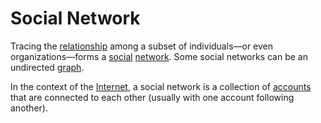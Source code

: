 # Social Network

Tracing the [relationship](/docs/glossary/relationship) among a subset of individuals—or even organizations—forms a [social](/docs/glossary/social) [network](/docs/glossary/network). Some social networks can be an undirected [graph](/docs/glossary/graph).

In the context of the [Internet](/docs/glossary/internet), a social network is a collection of [accounts](/docs/glossary/account) that are connected to each other (usually with one account following another).